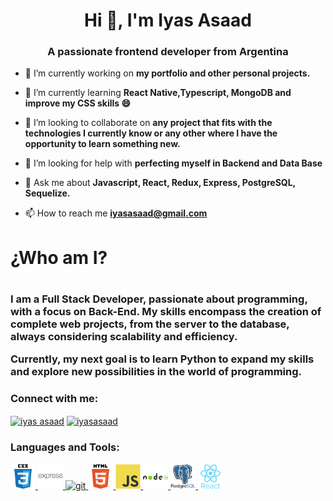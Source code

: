 <h1 align="center">Hi 👋, I'm Iyas Asaad</h1>
<h3 align="center">A passionate frontend developer from Argentina</h3>

- 🔭 I’m currently working on **my portfolio and other personal projects.**

- 🌱 I’m currently learning **React Native,Typescript, MongoDB and improve my CSS skills 😄**

- 👯 I’m looking to collaborate on **any project that fits with the technologies I currently know or any other where I have the opportunity to learn something new.**

- 🤝 I’m looking for help with **perfecting myself in Backend and Data Base**

- 💬 Ask me about **Javascript, React, Redux, Express, PostgreSQL, Sequelize.**

- 📫 How to reach me **iyasasaad@gmail.com**

<h1>¿Who am I?<h1>

  <h3>I am a Full Stack Developer, passionate about programming, with a focus on Back-End. My skills encompass the creation of complete web projects, from the server to the database, always considering scalability and efficiency.

Currently, my next goal is to learn Python to expand my skills and explore new possibilities in the world of programming.
<h3> 
  
<h3 align="left">Connect with me:</h3>
<p align="left">
<a href="https://linkedin.com/in/iyas asaad" target="blank"><img align="center" src="https://raw.githubusercontent.com/rahuldkjain/github-profile-readme-generator/master/src/images/icons/Social/linked-in-alt.svg" alt="iyas asaad" height="30" width="40" /></a>
<a href="https://instagram.com/iyasasaad" target="blank"><img align="center" src="https://raw.githubusercontent.com/rahuldkjain/github-profile-readme-generator/master/src/images/icons/Social/instagram.svg" alt="iyasasaad" height="30" width="40" /></a>
</p>

<h3 align="left">Languages and Tools:</h3>
<p align="left"> <a href="https://www.w3schools.com/css/" target="_blank" rel="noreferrer"> <img src="https://raw.githubusercontent.com/devicons/devicon/master/icons/css3/css3-original-wordmark.svg" alt="css3" width="40" height="40"/> </a> <a href="https://expressjs.com" target="_blank" rel="noreferrer"> <img src="https://raw.githubusercontent.com/devicons/devicon/master/icons/express/express-original-wordmark.svg" alt="express" width="40" height="40"/> </a> <a href="https://git-scm.com/" target="_blank" rel="noreferrer"> <img src="https://www.vectorlogo.zone/logos/git-scm/git-scm-icon.svg" alt="git" width="40" height="40"/> </a> <a href="https://www.w3.org/html/" target="_blank" rel="noreferrer"> <img src="https://raw.githubusercontent.com/devicons/devicon/master/icons/html5/html5-original-wordmark.svg" alt="html5" width="40" height="40"/> </a> <a href="https://developer.mozilla.org/en-US/docs/Web/JavaScript" target="_blank" rel="noreferrer"> <img src="https://raw.githubusercontent.com/devicons/devicon/master/icons/javascript/javascript-original.svg" alt="javascript" width="40" height="40"/> </a> <a href="https://nodejs.org" target="_blank" rel="noreferrer"> <img src="https://raw.githubusercontent.com/devicons/devicon/master/icons/nodejs/nodejs-original-wordmark.svg" alt="nodejs" width="40" height="40"/> </a> <a href="https://www.postgresql.org" target="_blank" rel="noreferrer"> <img src="https://raw.githubusercontent.com/devicons/devicon/master/icons/postgresql/postgresql-original-wordmark.svg" alt="postgresql" width="40" height="40"/> </a> <a href="https://reactjs.org/" target="_blank" rel="noreferrer"> <img src="https://raw.githubusercontent.com/devicons/devicon/master/icons/react/react-original-wordmark.svg" alt="react" width="40" height="40"/> </a> </p>
